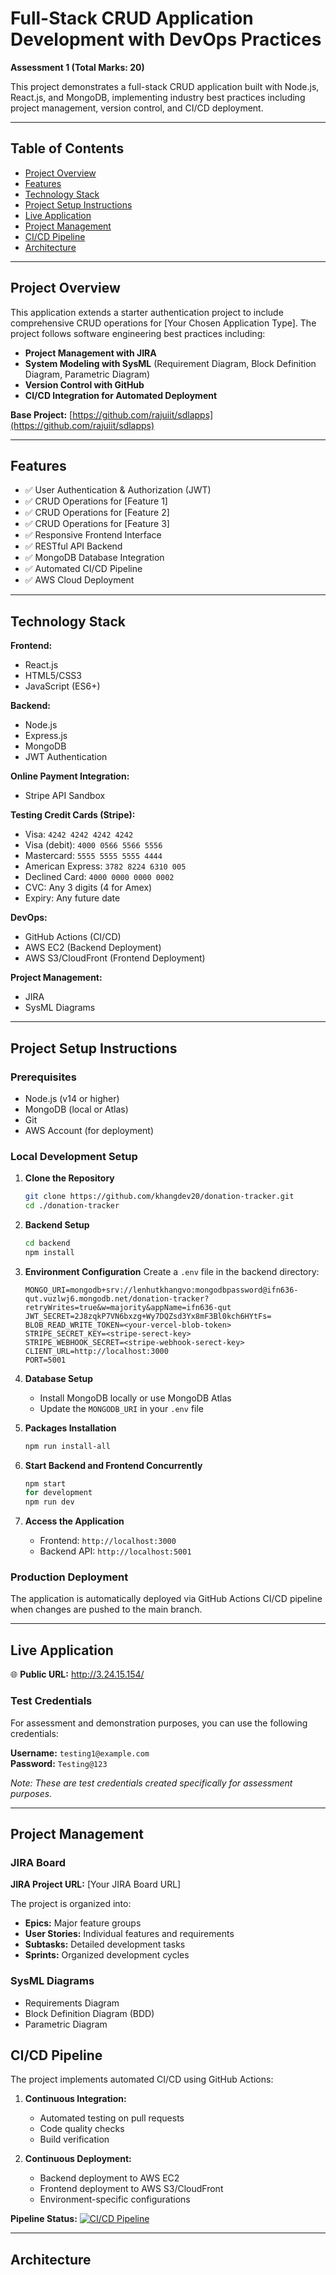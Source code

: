 # Full-Stack CRUD Application Development with DevOps Practices

**Assessment 1 (Total Marks: 20)**

This project demonstrates a full-stack CRUD application built with Node.js, React.js, and MongoDB, implementing industry best practices including project management, version control, and CI/CD deployment.

---

## Table of Contents

-   [Project Overview](#project-overview)
-   [Features](#features)
-   [Technology Stack](#technology-stack)
-   [Project Setup Instructions](#project-setup-instructions)
-   [Live Application](#live-application)
-   [Project Management](#project-management)
-   [CI/CD Pipeline](#cicd-pipeline)
-   [Architecture](#architecture)

---

## Project Overview

This application extends a starter authentication project to include comprehensive CRUD operations for [Your Chosen Application Type]. The project follows software engineering best practices including:

-   **Project Management with JIRA**
-   **System Modeling with SysML** (Requirement Diagram, Block Definition Diagram, Parametric Diagram)
-   **Version Control with GitHub**
-   **CI/CD Integration for Automated Deployment**

**Base Project:** [https://github.com/rajuiit/sdlapps](https://github.com/rajuiit/sdlapps)

---

## Features

-   ✅ User Authentication & Authorization (JWT)
-   ✅ CRUD Operations for [Feature 1]
-   ✅ CRUD Operations for [Feature 2]
-   ✅ CRUD Operations for [Feature 3]
-   ✅ Responsive Frontend Interface
-   ✅ RESTful API Backend
-   ✅ MongoDB Database Integration
-   ✅ Automated CI/CD Pipeline
-   ✅ AWS Cloud Deployment

---

## Technology Stack

**Frontend:**

-   React.js
-   HTML5/CSS3
-   JavaScript (ES6+)

**Backend:**

-   Node.js
-   Express.js
-   MongoDB
-   JWT Authentication

**Online Payment Integration:**

-   Stripe API Sandbox

**Testing Credit Cards (Stripe):**

-   Visa: `4242 4242 4242 4242`
-   Visa (debit): `4000 0566 5566 5556`
-   Mastercard: `5555 5555 5555 4444`
-   American Express: `3782 8224 6310 005`
-   Declined Card: `4000 0000 0000 0002`
-   CVC: Any 3 digits (4 for Amex)
-   Expiry: Any future date

**DevOps:**

-   GitHub Actions (CI/CD)
-   AWS EC2 (Backend Deployment)
-   AWS S3/CloudFront (Frontend Deployment)

**Project Management:**

-   JIRA
-   SysML Diagrams

---

## Project Setup Instructions

### Prerequisites

-   Node.js (v14 or higher)
-   MongoDB (local or Atlas)
-   Git
-   AWS Account (for deployment)

### Local Development Setup

1. **Clone the Repository**

    ```bash
    git clone https://github.com/khangdev20/donation-tracker.git
    cd ./donation-tracker
    ```

2. **Backend Setup**

    ```bash
    cd backend
    npm install
    ```

3. **Environment Configuration**
   Create a `.env` file in the backend directory:

    ```env
    MONGO_URI=mongodb+srv://lenhutkhangvo:mongodbpassword@ifn636-qut.vuzlwj6.mongodb.net/donation-tracker?retryWrites=true&w=majority&appName=ifn636-qut
    JWT_SECRET=2J8zqkP7VN6bxzg+Wy7DQZsd3Yx8mF3Bl0kch6HYtFs=
    BLOB_READ_WRITE_TOKEN=<your-vercel-blob-token>
    STRIPE_SECRET_KEY=<stripe-serect-key>
    STRIPE_WEBHOOK_SECRET=<stripe-webhook-serect-key>
    CLIENT_URL=http://localhost:3000
    PORT=5001
    ```

4. **Database Setup**

    - Install MongoDB locally or use MongoDB Atlas
    - Update the `MONGODB_URI` in your `.env` file

5. **Packages Installation**

    ```bash
    npm run install-all
    ```

6. **Start Backend and Frontend Concurrently**

    ```bash
    npm start
    for development
    npm run dev
    ```

7. **Access the Application**
    - Frontend: `http://localhost:3000`
    - Backend API: `http://localhost:5001`

### Production Deployment

The application is automatically deployed via GitHub Actions CI/CD pipeline when changes are pushed to the main branch.

---

## Live Application

🌐 **Public URL:** http://3.24.15.154/

### Test Credentials

For assessment and demonstration purposes, you can use the following credentials:

**Username:** `testing1@example.com`  
**Password:** `Testing@123`

_Note: These are test credentials created specifically for assessment purposes._

---

## Project Management

### JIRA Board

**JIRA Project URL:** [Your JIRA Board URL]

The project is organized into:

-   **Epics:** Major feature groups
-   **User Stories:** Individual features and requirements
-   **Subtasks:** Detailed development tasks
-   **Sprints:** Organized development cycles

### SysML Diagrams

-   Requirements Diagram
-   Block Definition Diagram (BDD)
-   Parametric Diagram

## CI/CD Pipeline

The project implements automated CI/CD using GitHub Actions:

1. **Continuous Integration:**

    - Automated testing on pull requests
    - Code quality checks
    - Build verification

2. **Continuous Deployment:**
    - Backend deployment to AWS EC2
    - Frontend deployment to AWS S3/CloudFront
    - Environment-specific configurations

**Pipeline Status:** [![CI/CD Pipeline](https://github.com/[username]/[repository]/workflows/CI-CD/badge.svg)](https://github.com/[username]/[repository]/actions)

---

## Architecture
